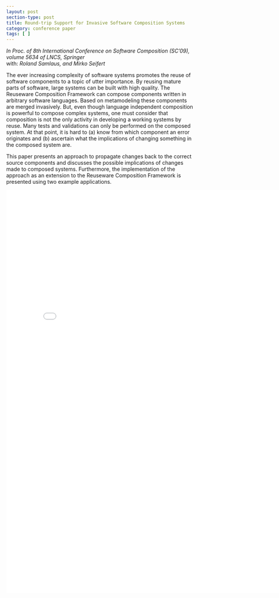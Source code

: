 ```yaml
---
layout: post
section-type: post
title: Round-trip Support for Invasive Software Composition Systems
category: conference paper
tags: [ ]
---
```

_In Proc. of 8th International Conference on Software Composition (SC’09), volume 5634 of LNCS, Springer_
<br/>with: _Roland Samlaus, and Mirko Seifert_

The ever increasing complexity of software systems promotes
the reuse of software components to a topic of utter importance. By
reusing mature parts of software, large systems can be built with high
quality. The Reuseware Composition Framework can compose components
written in arbitrary software languages. Based on metamodeling
these components are merged invasively. But, even though language independent
composition is powerful to compose complex systems, one must
consider that composition is not the only activity in developing a working
systems by reuse. Many tests and validations can only be performed on
the composed system. At that point, it is hard to (a) know from which
component an error originates and (b) ascertain what the implications
of changing something in the composed system are.

This paper presents an approach to propagate changes back to the correct
source components and discusses the possible implications of changes
made to composed systems. Furthermore, the implementation of the approach
as an extension to the Reuseware Composition Framework is
presented using two example applications.

<embed src="/publications/2009_SC_ISCRoundTrip.pdf" width="800" height="1080" type='application/pdf'/>
